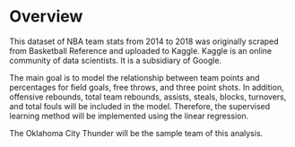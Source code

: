 # Overview

This dataset of NBA team stats from 2014 to 2018 was originally scraped from Basketball Reference and uploaded to Kaggle. Kaggle is an online community of data scientists. It is a subsidiary of Google. 

The main goal is to model the relationship between team points and percentages for field goals, free throws, and three point shots. In addition, offensive rebounds, total team rebounds, assists, steals, blocks, turnovers, and total fouls will be included in the model. Therefore, the supervised learning method will be implemented using the linear regression.

The Oklahoma City Thunder will be the sample team of this analysis.
